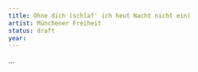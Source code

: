```yaml
---
title: Ohne dich (schlaf' ich heut Nacht nicht ein)
artist: Münchener Freiheit
status: draft
year: 
---
```


...
